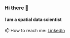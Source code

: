 ### Hi there 👋

#### I am a spatial data scientist

📫 How to reach me: [LinkedIn](https://www.linkedin.com/in/jakob-j-schneider)
<!--
<p><img align="center" src="https://github-readme-stats.vercel.app/api?username=jschneids&show_icons=true&theme=tokyonight&count_private=true" alt="jschneids" /></p>
<p><img align="center" src="https://github-readme-stats.vercel.app/api/top-langs/?username=jschneids&show_icons=true&theme=tokyonight&count_private=true" alt="jschneids" /></p>


**JSchneids/JSchneids** is a ✨ _special_ ✨ repository because its `README.md` (this file) appears on your GitHub profile.

Here are some ideas to get you started:

- 🔭 I’m currently working on ...
- 🌱 I’m currently learning ...
- 👯 I’m looking to collaborate on ...
- 🤔 I’m looking for help with ...
- 💬 Ask me about ...
- 📫 How to reach me: ...
- 😄 Pronouns: ...
- ⚡ Fun fact: ...
-->
